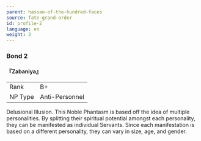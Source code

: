 ```yaml
---
parent: hassan-of-the-hundred-faces
source: fate-grand-order
id: profile-2
language: en
weight: 2
---
```


### Bond 2

#### 『Zabaniya』

<table>
  <tr><td>Rank</td><td>B+</td></tr>
  <tr><td>NP Type</td><td>Anti-Personnel</td></tr>
</table>

Delusional Illusion.
This Noble Phantasm is based off the idea of multiple personalities.
By splitting their spiritual potential amongst each personality, they can be manifested as individual Servants.
Since each manifestation is based on a different personality, they can vary in size, age, and gender.
